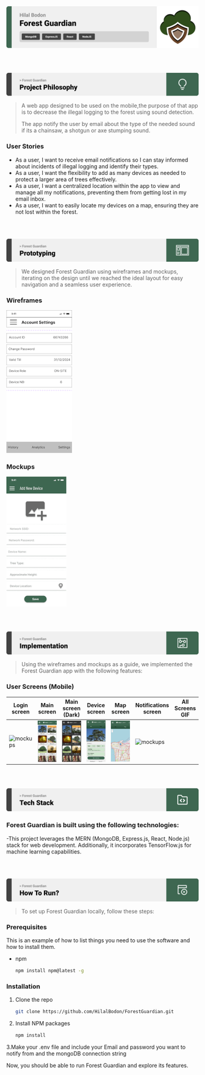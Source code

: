 <img src="./readme/title1.svg"/>

<br><br>

<!-- project philosophy -->
<img src="./readme/title2.svg"/>

> A web app designed to be used on the mobile,the purpose of that app is to decrease the illegal logging to the forest using sound detection.
>
> The app notify the user by email about the type of the needed sound if its a chainsaw, a shotgun or axe stumping sound.

### User Stories
- As a user, I want to receive email notifications so I can stay informed about incidents of illegal logging and identify their types.
- As a user, I want the flexibility to add as many devices as needed to protect a larger area of trees effectively.
- As a user, I want a centralized location within the app to view and manage all my notifications, preventing them from getting lost in my email inbox.
- As a user,  I want to easily locate my devices on a map, ensuring they are not lost within the forest.

<br><br>

<!-- Prototyping -->
<img src="./readme/title3.svg"/>

> We designed Forest Guardian using wireframes and mockups, iterating on the design until we reached the ideal layout for easy navigation and a seamless user experience.

### Wireframes
![wireframes](./readme/pictures/smallwireframes.gif)

### Mockups
![mockups](./readme/pictures/mockupsmall.gif)


<br><br>

<!-- Implementation -->
<img src="./readme/title4.svg"/>

> Using the wireframes and mockups as a guide, we implemented the Forest Guardian app with the following features:

### User Screens (Mobile)
| Login screen | Main screen | Main screen (Dark) | Device screen | Map screen | Notifications screen | All Screens GIF |
| --- | --- | --- | --- | --- | --- | --- |
| ![mockups](./readme/pictures/login.png) | ![mockups](./readme/pictures/mainLight.png) | ![mockups](./readme/pictures/mainDark.png) | ![mockups](./readme/pictures/deviceDetails.png) | ![mockups](./readme/pictures/map.png) | ![mockups](./readme/pictures/ForestGuardianFinal.gif) |








<br><br>

<!-- Tech stack -->
<img src="./readme/title5.svg"/>

###  Forest Guardian is built using the following technologies:

-This project leverages the MERN (MongoDB, Express.js, React, Node.js) stack for web development. Additionally, it incorporates TensorFlow.js for machine learning capabilities.


<br><br>

<!-- How to run -->
<img src="./readme/title6.svg"/>

> To set up Forest Guardian locally, follow these steps:

### Prerequisites

This is an example of how to list things you need to use the software and how to install them.
* npm
  ```sh
  npm install npm@latest -g
  ```

### Installation
1. Clone the repo
   ```sh
   git clone https://github.com/HilalBodon/ForestGuardian.git
   ```
2. Install NPM packages
   ```sh
   npm install
   ```
3.Make your .env file and include your Email and password you want to notify from and the mongoDB connection string

Now, you should be able to run Forest Guardian and explore its features.
